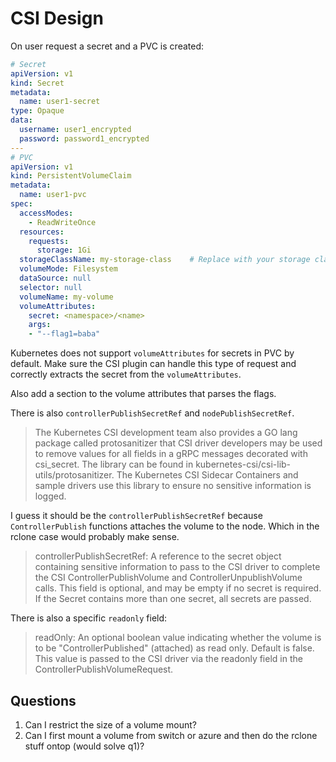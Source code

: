 # CSI Design

On user request a secret and a PVC is created:

```yaml
# Secret
apiVersion: v1
kind: Secret
metadata:
  name: user1-secret
type: Opaque
data:
  username: user1_encrypted
  password: password1_encrypted
---
# PVC
apiVersion: v1
kind: PersistentVolumeClaim
metadata:
  name: user1-pvc
spec:
  accessModes:
    - ReadWriteOnce
  resources:
    requests:
      storage: 1Gi
  storageClassName: my-storage-class    # Replace with your storage classname
  volumeMode: Filesystem
  dataSource: null
  selector: null
  volumeName: my-volume
  volumeAttributes:
    secret: <namespace>/<name>
    args:
    - "--flag1=baba"

```

Kubernetes does not support `volumeAttributes` for secrets in PVC by default.
Make sure the CSI plugin can handle this type of request and correctly extracts the secret
from the `volumeAttributes`.

Also add a section to the volume attributes that parses the flags.

There is also `controllerPublishSecretRef` and `nodePublishSecretRef`.

> The Kubernetes CSI development team also provides a GO lang package called protosanitizer that CSI driver developers may be used to remove values for all fields in a gRPC messages decorated with csi_secret. The library can be found in kubernetes-csi/csi-lib-utils/protosanitizer. The Kubernetes CSI Sidecar Containers and sample drivers use this library to ensure no sensitive information is logged.

I guess it should be the `controllerPublishSecretRef` because `ControllerPublish` functions attaches the volume to the node. Which in the rclone case would probably make sense.

> controllerPublishSecretRef: A reference to the secret object containing sensitive information to pass to the CSI driver to complete the CSI ControllerPublishVolume and ControllerUnpublishVolume calls. This field is optional, and may be empty if no secret is required. If the Secret contains more than one secret, all secrets are passed.

There is also a specific `readonly` field:

>readOnly: An optional boolean value indicating whether the volume is to be "ControllerPublished" (attached) as read only. Default is false. This value is passed to the CSI driver via the readonly field in the ControllerPublishVolumeRequest.

## Questions

1. Can I restrict the size of a volume mount?
2. Can I first mount a volume from switch or azure and then do the rclone stuff ontop (would solve q1)?